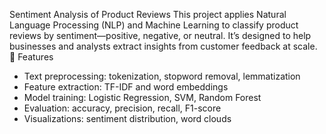 Sentiment Analysis of Product Reviews
This project applies Natural Language Processing (NLP) and Machine Learning to classify product reviews by sentiment—positive, negative, or neutral. It’s designed to help businesses and analysts extract insights from customer feedback at scale.
🔧 Features
- Text preprocessing: tokenization, stopword removal, lemmatization
- Feature extraction: TF-IDF and word embeddings
- Model training: Logistic Regression, SVM, Random Forest
- Evaluation: accuracy, precision, recall, F1-score
- Visualizations: sentiment distribution, word clouds
